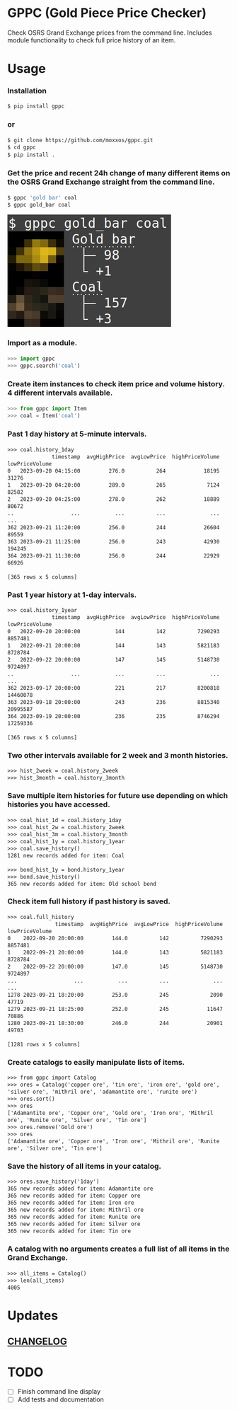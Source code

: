 # GPPC (Gold Piece Price Checker) 

Check OSRS Grand Exchange prices from the command line. Includes module functionality to check full price history of an item.

# Usage

### Installation

```bash
$ pip install gppc
```
### or
```bash 
$ git clone https://github.com/moxxos/gppc.git
$ cd gppc
$ pip install .
```

### Get the price and recent 24h change of many different items on the OSRS Grand Exchange straight from the command line.

```bash
$ gppc 'gold bar' coal
$ gppc gold_bar coal
```
![Image](https://raw.githubusercontent.com/moxxos/gppc/main/gppc_example.jpg)

### Import as a module.

```python
>>> import gppc
>>> gppc.search('coal')
```


### Create item instances to check item price and volume history. 4 different intervals available.


```python
>>> from gppc import Item
>>> coal = Item('coal')
```
### Past 1 day history at 5-minute intervals.
```
>>> coal.history_1day
              timestamp  avgHighPrice  avgLowPrice  highPriceVolume  lowPriceVolume
0   2023-09-20 04:15:00         276.0          264            18195           31276
1   2023-09-20 04:20:00         289.0          265             7124           82582
2   2023-09-20 04:25:00         278.0          262            18889           80672
..                  ...           ...          ...              ...             ...
362 2023-09-21 11:20:00         256.0          244            26604           89559
363 2023-09-21 11:25:00         256.0          243            42930          194245
364 2023-09-21 11:30:00         256.0          244            22929           66926

[365 rows x 5 columns]
```
### Past 1 year history at 1-day intervals.
```
>>> coal.history_1year
              timestamp  avgHighPrice  avgLowPrice  highPriceVolume  lowPriceVolume
0   2022-09-20 20:00:00           144          142          7290293         8857481
1   2022-09-21 20:00:00           144          143          5821183         8728784
2   2022-09-22 20:00:00           147          145          5148730         9724897
..                  ...           ...          ...              ...             ...
362 2023-09-17 20:00:00           221          217          8200818        14460078
363 2023-09-18 20:00:00           243          236          8815340        20995587
364 2023-09-19 20:00:00           236          235          8746294        17259336

[365 rows x 5 columns]
```
### Two other intervals available for 2 week and 3 month histories.
```
>>> hist_2week = coal.history_2week
>>> hist_3month = coal.history_3month
```
### Save multiple item histories for future use depending on which histories you have accessed.
```
>>> coal_hist_1d = coal.history_1day
>>> coal_hist_2w = coal.history_2week
>>> coal_hist_3m = coal.history_3month
>>> coal_hist_1y = coal.history_1year
>>> coal.save_history()
1281 new records added for item: Coal

>>> bond_hist_1y = bond.history_1year
>>> bond.save_history()
365 new records added for item: Old school bond
```
### Check item full history if past history is saved.
```
>>> coal.full_history
               timestamp  avgHighPrice  avgLowPrice  highPriceVolume  lowPriceVolume
0    2022-09-20 20:00:00         144.0          142          7290293         8857481
1    2022-09-21 20:00:00         144.0          143          5821183         8728784
2    2022-09-22 20:00:00         147.0          145          5148730         9724897
...                  ...           ...          ...              ...             ...
1278 2023-09-21 18:20:00         253.0          245             2090           47719
1279 2023-09-21 18:25:00         252.0          245            11647           70886
1280 2023-09-21 18:30:00         246.0          244            20901           49703

[1281 rows x 5 columns]
```
### Create catalogs to easily manipulate lists of items.
```
>>> from gppc import Catalog
>>> ores = Catalog('copper ore', 'tin ore', 'iron ore', 'gold ore', 'silver ore', 'mithril ore', 'adamantite ore', 'runite ore')
>>> ores.sort()
>>> ores
['Adamantite ore', 'Copper ore', 'Gold ore', 'Iron ore', 'Mithril ore', 'Runite ore', 'Silver ore', 'Tin ore']
>>> ores.remove('Gold ore')
>>> ores
['Adamantite ore', 'Copper ore', 'Iron ore', 'Mithril ore', 'Runite ore', 'Silver ore', 'Tin ore']
```
### Save the history of all items in your catalog.
```
>>> ores.save_history('1day')
365 new records added for item: Adamantite ore
365 new records added for item: Copper ore
365 new records added for item: Iron ore
365 new records added for item: Mithril ore
365 new records added for item: Runite ore
365 new records added for item: Silver ore
365 new records added for item: Tin ore
```
### A catalog with no arguments creates a full list of all items in the Grand Exchange.
```
>>> all_items = Catalog()
>>> len(all_items)
4005
```

# Updates

## [CHANGELOG](https://github.com/moxxos/gppc/blob/main/CHANGELOG.md)

# TODO
- [ ] Finish command line display
- [ ] Add tests and documentation